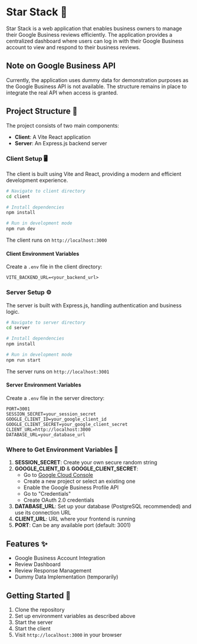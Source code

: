 # Star Stack 🌟

Star Stack is a web application that enables business owners to manage their Google Business reviews efficiently. The application provides a centralized dashboard where users can log in with their Google Business account to view and respond to their business reviews.

## Note on Google Business API
Currently, the application uses dummy data for demonstration purposes as the Google Business API is not available. The structure remains in place to integrate the real API when access is granted.

## Project Structure 📁

The project consists of two main components:
- **Client**: A Vite React application
- **Server**: An Express.js backend server

### Client Setup 🖥️

The client is built using Vite and React, providing a modern and efficient development experience.

```bash
# Navigate to client directory
cd client

# Install dependencies
npm install

# Run in development mode
npm run dev
```

The client runs on `http://localhost:3000`

#### Client Environment Variables
Create a `.env` file in the client directory:
```
VITE_BACKEND_URL=<your_backend_url>
```

### Server Setup ⚙️

The server is built with Express.js, handling authentication and business logic.

```bash
# Navigate to server directory
cd server

# Install dependencies
npm install

# Run in development mode
npm run start
```

The server runs on `http://localhost:3001`

#### Server Environment Variables
Create a `.env` file in the server directory:
```
PORT=3001
SESSION_SECRET=your_session_secret
GOOGLE_CLIENT_ID=your_google_client_id
GOOGLE_CLIENT_SECRET=your_google_client_secret
CLIENT_URL=http://localhost:3000
DATABASE_URL=your_database_url
```

### Where to Get Environment Variables 🔑

1. **SESSION_SECRET**: Create your own secure random string
2. **GOOGLE_CLIENT_ID** & **GOOGLE_CLIENT_SECRET**: 
   - Go to [Google Cloud Console](https://console.cloud.google.com)
   - Create a new project or select an existing one
   - Enable the Google Business Profile API
   - Go to "Credentials"
   - Create OAuth 2.0 credentials
3. **DATABASE_URL**: Set up your database (PostgreSQL recommended) and use its connection URL
4. **CLIENT_URL**: URL where your frontend is running
5. **PORT**: Can be any available port (default: 3001)

## Features ✨

- Google Business Account Integration
- Review Dashboard
- Review Response Management
- Dummy Data Implementation (temporarily)

## Getting Started 🚀

1. Clone the repository
2. Set up environment variables as described above
3. Start the server
4. Start the client
5. Visit `http://localhost:3000` in your browser
